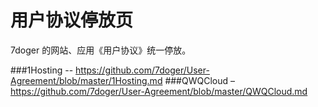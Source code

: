 # 用户协议停放页

7doger 的网站、应用《用户协议》统一停放。

###1Hosting -- https://github.com/7doger/User-Agreement/blob/master/1Hosting.md
###QWQCloud – https://github.com/7doger/User-Agreement/blob/master/QWQCloud.md

